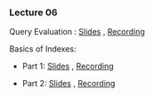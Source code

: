 ### Lecture 06

 Query Evaluation : [Slides](https://drive.google.com/file/d/1wCcsTbTx-aZpY9huxKz4W-DIwfVJvG2j/view?usp=sharing) ,  [Recording](https://drive.google.com/file/d/1XxCdoR-880a3J6MnPdiyYUmgI9bytpij/view?usp=sharing)

 Basics of Indexes:

- Part 1: [Slides](https://drive.google.com/file/d/1hFHXfaVB-YLky8dEDn5YDCL1JZna8Dt2/view?usp=sharing) ,  [Recording](https://drive.google.com/file/d/1oytjmw7-QzVRaWLDJSPQYz620iB7-plV/view?usp=sharing)

-   Part 2: [Slides](https://drive.google.com/file/d/1wQVmuYdJ4T-7GyLossAVzNOuJURHe-rS/view?usp=sharing) ,  [Recording](https://drive.google.com/file/d/1AungY39siHH8qEAA5Euo9dVBQPsEEUeN/view?usp=sharing)

  

